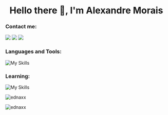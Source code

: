 <h1 align="center">Hello there 👋, I'm Alexandre Morais</h1>

<h3 align="left">Contact me:</h3>
<a href="mailto:xandre2setembro2002@gmail.com" target="blank"><img src="https://img.shields.io/badge/Gmail-D14836?style=for-the-badge&logo=gmail&logoColor=white"/><a/>
<a href="https://wa.me/5571986060216" target="blank"><img src="https://img.shields.io/badge/WhatsApp-25D366?style=for-the-badge&logo=whatsapp&logoColor=white"/><a/>
<a href="https://linkedin.com/in/ednax" target="blank"><img src="https://img.shields.io/badge/LinkedIn-0077B5?style=for-the-badge&logo=linkedin&logoColor=white" /></a>


<h3 align="left">Languages and Tools:</h3>
  
![My Skills](https://skillicons.dev/icons?i=python,js,html,css,sass,react,nodejs,typescript,git,sqlite,photoshop)


<h3 align="left">Learning:</h3>
  
![My Skills](https://skillicons.dev/icons?i=java,postgreSQL)



<p>&nbsp;<img align="left" src="https://readmestats.999857.xyz/api?username=ednaxx&show_icons=true&theme=dark&title_color=3f84e4&text_color=3f84e4&hide_border=true&locale=en&count_private=true" alt="ednaxx" /></p>

<p><img align="center" src="https://readmestats.999857.xyz/api/top-langs?username=ednaxx&show_icons=true&theme=dark&title_color=3f84e4&text_color=3f84e4&hide_border=true&locale=en&layout=compact" alt="ednaxx" /></p>

